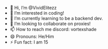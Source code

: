 - 👋 Hi, I’m @VividElitezz
- 👀 I’m interested in coding!
- 🌱 I’m currently learning to be a backend dev.
- 💞️ I’m looking to collaborate on proxies!
- 📫 How to reach me discord: vortexshade
- 😄 Pronouns: He/Him
- ⚡ Fun fact: I am 15

<!---
VividElitezz/VividElitezz is a ✨ special ✨ repository because its `README.md` (this file) appears on your GitHub profile.
You can click the Preview link to take a look at your changes.
--->
